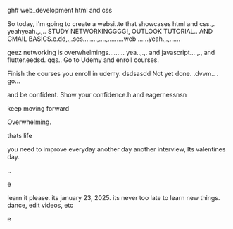 gh# web_development
html and css

So today, i'm going to create a websi..te that showcases html and css.,.
yeahyeah.,.,..
STUDY NETWORKINGGGG!, OUTLOOK TUTORIAL.. AND GMAIL BASICS.e.dd,.,.ses........,....,.........web
......yeah.,.,......

geez networking is overwhelmings.........
yea..,.,.
and javascript....,.,
and flutter.eedsd.
qqs..
Go to Udemy and enroll courses.

Finish the courses you enroll in udemy.
dsdsasdd
Not yet done. .dvvm..
.
go...

and be confident.
Show your confidence.h
and eagernessnsn

keep moving forward

Overwhelming.

thats life

you need to improve everyday
another day another interview, Its valentines day.

..

e










learn it please. its january 23, 2025. its never too late to learn new things.
dance, edit videos, etc

e 
